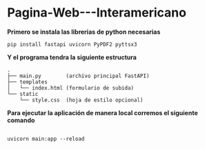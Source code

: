 # Pagina-Web---Interamericano
**Primero se instala las librerias de python necesarias**
```
pip install fastapi uvicorn PyPDF2 pyttsx3
```
**Y el programa tendra la siguiente estructura**


```
.
├── main.py        (archivo principal FastAPI)
├── templates
│   └── index.html (formulario de subida)
└── static
    └── style.css  (hoja de estilo opcional)
```

**Para ejecutar la aplicación de manera local corremos el siguiente comando**

```

uvicorn main:app --reload
```
